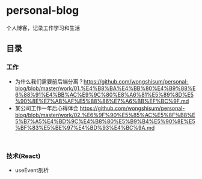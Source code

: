 # personal-blog

个人博客，记录工作学习和生活



## 目录



### 工作

- 为什么我们需要前后端分离？https://github.com/wongshisum/personal-blog/blob/master/work/01.%E4%B8%BA%E4%BB%80%E4%B9%88%E6%88%91%E4%BB%AC%E9%9C%80%E8%A6%81%E5%89%8D%E5%90%8E%E7%AB%AF%E5%88%86%E7%A6%BB%EF%BC%9F.md
- 某公司工作一年后心得体会 https://github.com/wongshisum/personal-blog/blob/master/work/02.%E6%9F%90%E5%85%AC%E5%8F%B8%E5%B7%A5%E4%BD%9C%E4%B8%80%E5%B9%B4%E5%90%8E%E5%BF%83%E5%BE%97%E4%BD%93%E4%BC%9A.md

​		

### 技术(React)

- useEvent剖析